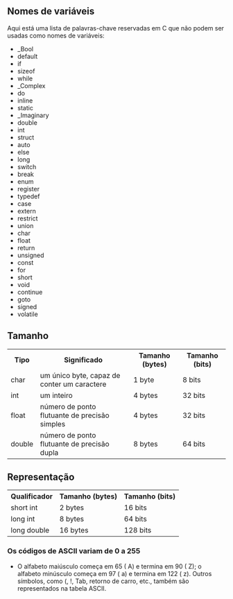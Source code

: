 ## Nomes de variáveis 

Aqui está uma lista de palavras-chave reservadas em C que não podem ser usadas como nomes de variáveis:

- _Bool
- default
- if
- sizeof
- while
- _Complex
- do
- inline
- static
- _Imaginary
- double
- int
- struct
- auto
- else
- long
- switch
- break
- enum
- register
- typedef
- case
- extern
- restrict
- union
- char
- float
- return
- unsigned
- const
- for
- short
- void
- continue
- goto
- signed
- volatile

## Tamanho

<table>
  <tr>
    <th>Tipo</th>
    <th>Significado</th>
    <th>Tamanho (bytes)</th>
    <th>Tamanho (bits)</th>
  </tr>
  <tr>
    <td>char</td>
    <td>um único byte, capaz de conter um caractere</td>
    <td>1 byte</td>
    <td>8 bits</td>
  </tr>
  <tr>
    <td>int</td>
    <td>um inteiro</td>
    <td>4 bytes</td>
    <td>32 bits</td>
  </tr>
  <tr>
    <td>float</td>
    <td>número de ponto flutuante de precisão simples</td>
    <td>4 bytes</td>
    <td>32 bits</td>
  </tr>
  <tr>
    <td>double</td>
    <td>número de ponto flutuante de precisão dupla</td>
    <td>8 bytes</td>
    <td>64 bits</td>
  </tr>
</table>

## Representação 

<table>
  <tr>
    <th>Qualificador</th>
    <th>Tamanho (bytes)</th>
    <th>Tamanho (bits)</th>
  </tr>
  <tr>
    <td>short int</td>
    <td>2 bytes</td>
    <td>16 bits</td>
  </tr>
  <tr>
    <td>long int</td>
    <td>8 bytes</td>
    <td>64 bits</td>
  </tr>
  <tr>
    <td>long double</td>
    <td>16 bytes</td>
    <td>128 bits</td>
  </tr>
</table>


### Os códigos de ASCII variam de 0 a 255
- O alfabeto maiúsculo começa em 65 ( A) e termina em 90 ( Z); o alfabeto minúsculo começa em 97 ( a) e termina em 122 ( z). Outros símbolos, como (, !, Tab, retorno de carro, etc., também são representados na tabela ASCII.
